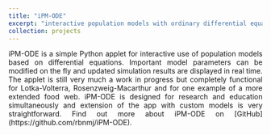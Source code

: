 ```yaml
---
title: "iPM-ODE"
excerpt: "interactive population models with ordinary differential equations<br/><img src='/images/ipm_ode-1.png'>"
collection: projects
---
```


<div style="text-align: justify">
iPM-ODE is a simple Python applet for interactive use of population models based on differential equations. Important model parameters can be modified on the fly and updated simulation results are displayed in real time.  
The applet is still very much a work in progress but completely functional for Lotka-Volterra, Rosenzweig-Macarthur and for one example of a more extended food web.  
iPM-ODE is designed for research and education simultaneously and extension of the app with custom models is very straightforward.  
Find out more about iPM-ODE on [GitHub](https://github.com/rbnmj/iPM-ODE).  
</div>
